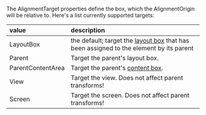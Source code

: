 The AlignmentTarget properties define the box, which the AlignmentOrigin will be relative to.
Here's a list currently supported targets:

| value             | description                                                                                                                          |
|:------------------|:-------------------------------------------------------------------------------------------------------------------------------------|
| LayoutBox         | the default; target the [layout box](/docs/layout/#layoutbox-and-allocated-size) that has been assigned to the element by its parent |
| Parent            | Target the parent's layout box.                                                                                                      |
| ParentContentArea | Target the parent's [content box](/docs/layout/#box-model).                                                                          |
| View              | Target the view. Does not affect parent transforms!                                                                                  |
| Screen            | Target the screen. Does not affect parent transforms!                                                                                |
